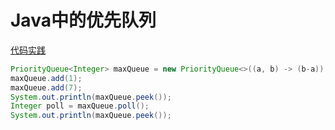 # Java中的优先队列
[代码实践](../../../../../../basicTech/src/main/java/com/java/study/algorithm/init/PriorityQueueTest.java)
```java
PriorityQueue<Integer> maxQueue = new PriorityQueue<>((a, b) -> (b-a));
maxQueue.add(1);
maxQueue.add(7);
System.out.println(maxQueue.peek());
Integer poll = maxQueue.poll();
System.out.println(maxQueue.peek());
```